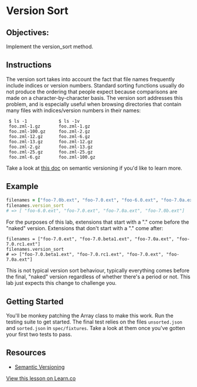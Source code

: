 

# Version Sort

## Objectives: 

Implement the version_sort method.

## Instructions

The version sort takes into account the fact that file names frequently include indices or version numbers. Standard sorting functions usually do not produce the ordering that people expect because comparisons are made on a character-by-character basis. The version sort addresses this problem, and is especially useful when browsing directories that contain many files with indices/version numbers in their names:

```
 $ ls -1            $ ls -1v
 foo.zml-1.gz       foo.zml-1.gz
 foo.zml-100.gz     foo.zml-2.gz
 foo.zml-12.gz      foo.zml-6.gz
 foo.zml-13.gz      foo.zml-12.gz
 foo.zml-2.gz       foo.zml-13.gz
 foo.zml-25.gz      foo.zml-25.gz
 foo.zml-6.gz       foo.zml-100.gz
```

Take a look at [this doc](http://guides.rubygems.org/patterns/#semantic-versioning) on semantic versioning if you'd like to learn more.

## Example

```ruby
filenames = ["foo-7.0b.ext", "foo-7.0.ext", "foo-6.0.ext", "foo-7.0a.ext"]
filenames.version_sort
# => [ "foo-6.0.ext", "foo-7.0.ext", "foo-7.0a.ext", "foo-7.0b.ext"]
```

For the purposes of this lab, extensions that start with a "." come before the "naked" version. Extensions that don't start with a "." come after:

```
filenames = ["foo-7.0.ext", "foo-7.0.beta1.ext", "foo-7.0a.ext", "foo-7.0.rc1.ext"]
filenames.version_sort
# => ["foo-7.0.beta1.ext", "foo-7.0.rc1.ext", "foo-7.0.ext", "foo-7.0a.ext"]
```

This is not typical version sort behaviour, typically everything comes before the final, "naked" version regardless of whether there's a period or not. This lab just expects this change to challenge you.

## Getting Started

You'll be monkey patching the Array class to make this work. Run the testing suite to get started. The final test relies on the files `unsorted.json` and `sorted.json` in `spec/fixtures`. Take a look at them once you've gotten your first two tests to pass.

## Resources

* [Semantic Versioning](http://guides.rubygems.org/patterns/#semantic-versioning)

<a href='https://learn.co/lessons/version-sort' data-visibility='hidden'>View this lesson on Learn.co</a>
